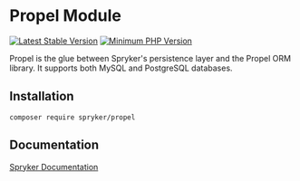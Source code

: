 # Propel Module
[![Latest Stable Version](https://poser.pugx.org/spryker/propel/v/stable.svg)](https://packagist.org/packages/spryker/propel)
[![Minimum PHP Version](https://img.shields.io/badge/php-%3E%3D%207.4-8892BF.svg)](https://php.net/)

Propel is the glue between Spryker's persistence layer and the Propel ORM library. It supports both MySQL and PostgreSQL databases.

## Installation

```
composer require spryker/propel
```

## Documentation

[Spryker Documentation](https://docs.spryker.com)
